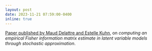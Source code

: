 ```yaml
---
layout: post
date: 2023-11-21 07:59:00-0400
inline: true
---
```


[Paper published by Maud Delattre and Estelle Kuhn](https://computo.sfds.asso.fr/published-202311-delattre-fim/), on *computing an empirical Fisher information matrix estimate in latent variable models through stochastic approximation*.
